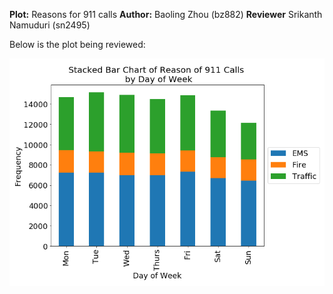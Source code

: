 __Plot:__ Reasons for 911 calls
__Author:__  Baoling Zhou (bz882)
__Reviewer__ Srikanth Namuduri (sn2495) 

Below is the plot being reviewed:

![Alt text](911_calls.png)

